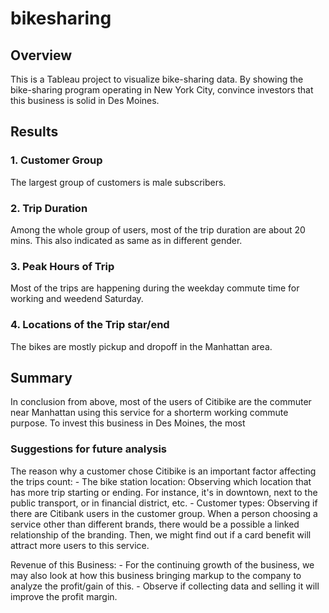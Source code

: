 # bikesharing
## Overview
This is a Tableau project to visualize bike-sharing data. By showing the bike-sharing program operating in New York City, convince investors that this business is solid in Des Moines.

## Results
### 1. Customer Group

The largest group of customers is male subscribers.

### 2. Trip Duration

Among the whole group of users, most of the trip duration are about 20 mins. This also indicated as same as in different gender.

### 3. Peak Hours of Trip

Most of the trips are happening during the weekday commute time for working and weedend Saturday.

### 4. Locations of the Trip star/end

The bikes are mostly pickup and dropoff in the Manhattan area.

## Summary
In conclusion from above, most of the users of Citibike are the commuter near Manhattan using this service for a shorterm working commute purpose. To invest this business in Des Moines, the most 
### Suggestions for future analysis
The reason why a customer chose Citibike is an important factor affecting the trips count:
    - The bike station location: Observing which location that has more trip starting or ending. For instance, it's in downtown, next to the public transport, or in financial district, etc.
    - Customer types: Observing if there are Citibank users in the customer group. When a person choosing a service other than different brands, there would be a possible a linked relationship of the branding. Then, we might find out if a card benefit will attract more users to this service.

Revenue of this Business:
    - For the continuing growth of the business, we may also look at how this business bringing markup to the company to analyze the profit/gain of this.
    - Observe if collecting data and selling it will improve the profit margin.
